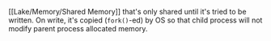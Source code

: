 [[Lake/Memory/Shared Memory]] that's only shared until it's tried to be written. On write, it's copied (`fork()`-ed) by OS so that child process will not modify parent process allocated memory.
